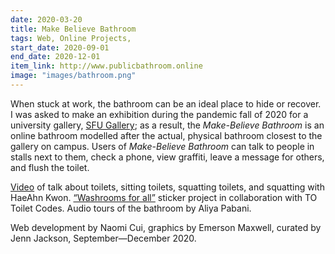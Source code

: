 ```yaml
---
date: 2020-03-20
title: Make Believe Bathroom
tags: Web, Online Projects,
start_date: 2020-09-01
end_date: 2020-12-01
item_link: http://www.publicbathroom.online
image: "images/bathroom.png"
---
```

When stuck at work, the bathroom can be an ideal place to hide or recover. I was asked to make an exhibition during the pandemic fall of 2020 for a university gallery, [SFU Gallery](https://www.sfu.ca/galleries/sfu-gallery/past/AmyLamMakeBelieveBathroom.html); as a result, the *Make-Believe Bathroom* is an online bathroom modelled after the actual, physical bathroom closest to the gallery on campus. Users of *Make-Believe Bathroom* can talk to people in stalls next to them, check a phone, view graffiti, leave a message for others, and flush the toilet.

[Video](https://www.sfu.ca/galleries/SFUGalleriesEvents/2020/TalkAmyLaminConversationwithHaeAhnKwonaboutBathrooms.html) of talk about toilets, sitting toilets, squatting toilets, and squatting with HaeAhn Kwon. [“Washrooms for all”](http://www.publicbathroom.online/freeourpee) sticker project in collaboration with TO Toilet Codes. Audio tours of the bathroom by Aliya Pabani.

Web development by Naomi Cui, graphics by Emerson Maxwell, curated by Jenn Jackson, September—December 2020.
